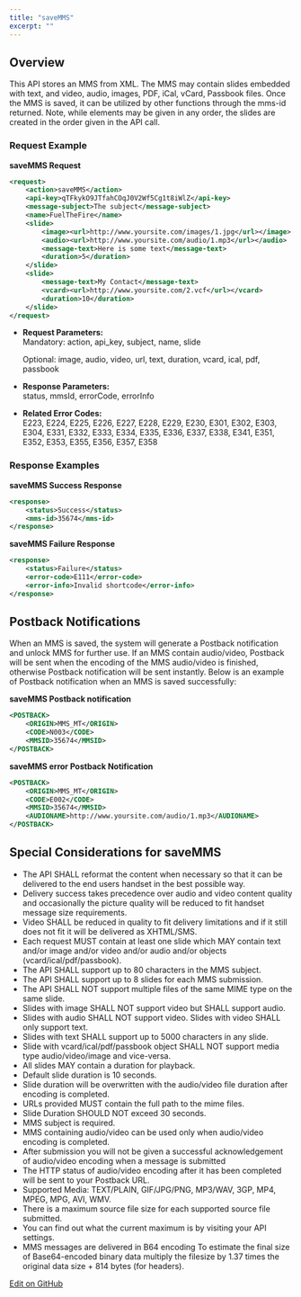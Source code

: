 ```yaml
---
title: "saveMMS"
excerpt: ""
---
```

## Overview

This API stores an MMS from XML. The MMS may contain slides embedded with text, and video, audio, images, PDF, iCal, vCard, Passbook files. Once the MMS is saved, it can be utilized by other functions through the mms-id returned. Note, while elements may be given in any order, the slides are created in the order given in the API call.

### Request Example

**saveMMS Request**
```xml
<request>
    <action>saveMMS</action>
    <api-key>qTFkykO9JTfahCOqJ0V2Wf5Cg1t8iWlZ</api-key>
    <message-subject>The subject</message-subject>
    <name>FuelTheFire</name>
    <slide>
        <image><url>http://www.yoursite.com/images/1.jpg</url></image>
        <audio><url>http://www.yoursite.com/audio/1.mp3</url></audio>
        <message-text>Here is some text</message-text>
        <duration>5</duration>
    </slide>
    <slide>
        <message-text>My Contact</message-text>
        <vcard><url>http://www.yoursite.com/2.vcf</url></vcard>
        <duration>10</duration>
    </slide>
</request>
```


  - **Request Parameters:**  
    Mandatory: action, api\_key, subject, name, slide
    
    Optional: image, audio, video, url, text, duration, vcard, ical,
    pdf, passbook

  - **Response Parameters:**  
    status, mmsId, errorCode, errorInfo

  - **Related Error Codes:**  
    E223, E224, E225, E226, E227, E228, E229, E230, E301, E302, E303,
    E304, E331, E332, E333, E334, E335, E336, E337, E338, E341, E351,
    E352, E353, E355, E356, E357, E358

### Response Examples

**saveMMS Success Response**
```xml
<response>
    <status>Success</status>
    <mms-id>35674</mms-id>
</response>
```


**saveMMS Failure Response**
```xml
<response>
    <status>Failure</status>
    <error-code>E111</error-code>
    <error-info>Invalid shortcode</error-info>
</response>
```


## Postback Notifications 
When an MMS is saved, the system will generate a Postback notification and unlock MMS for further use. If an MMS contain audio/video, Postback will be sent when the encoding of the MMS audio/video is finished, otherwise Postback notification will be sent instantly. Below is an example of Postback notification when an MMS is saved successfully:

**saveMMS Postback notification**
```xml
<POSTBACK>
    <ORIGIN>MMS_MT</ORIGIN>
    <CODE>N003</CODE>
    <MMSID>35674</MMSID>
</POSTBACK>
```


**saveMMS error Postback Notification**
```xml
<POSTBACK>
    <ORIGIN>MMS_MT</ORIGIN>
    <CODE>E002</CODE>
    <MMSID>35674</MMSID>
    <AUDIONAME>http://www.yoursite.com/audio/1.mp3</AUDIONAME>
</POSTBACK>
```


## Special Considerations for saveMMS

  - The API SHALL reformat the content when necessary so that it can be delivered to the end users handset in the best possible way.
  - Delivery success takes precedence over audio and video content quality and occasionally the picture quality will be reduced to fit handset message size requirements.
  - Video SHALL be reduced in quality to fit delivery limitations and if it still does not fit it will be delivered as XHTML/SMS.
  - Each request MUST contain at least one slide which MAY contain text and/or image and/or video and/or audio and/or objects (vcard/ical/pdf/passbook).
  - The API SHALL support up to 80 characters in the MMS subject.
  - The API SHALL support up to 8 slides for each MMS submission.
  - The API SHALL NOT support multiple files of the same MIME type on the same slide.
  - Slides with image SHALL NOT support video but SHALL support audio.
  - Slides with audio SHALL NOT support video. Slides with video SHALL only support text.
  - Slides with text SHALL support up to 5000 characters in any slide.
  - Slide with vcard/ical/pdf/passbook object SHALL NOT support media type audio/video/image and vice-versa.
  - All slides MAY contain a duration for playback.
  - Default slide duration is 10 seconds.
  - Slide duration will be overwritten with the audio/video file duration after encoding is completed.
  - URLs provided MUST contain the full path to the mime files.
  - Slide Duration SHOULD NOT exceed 30 seconds.
  - MMS subject is required.
  - MMS containing audio/video can be used only when audio/video encoding is completed.
  - After submission you will not be given a successful acknowledgement of audio/video encoding when a message is submitted
  - The HTTP status of audio/video encoding after it has been completed will be sent to your Postback URL.
  - Supported Media: TEXT/PLAIN, GIF/JPG/PNG, MP3/WAV, 3GP, MP4, MPEG, MPG, AVI, WMV.
  - There is a maximum source file size for each supported source file submitted.
  - You can find out what the current maximum is by visiting your API settings.
  - MMS messages are delivered in B64 encoding To estimate the final size of Base64-encoded binary data multiply the filesize by 1.37 times the original data size + 814 bytes (for headers).

<a class="edit-on-github" href="https://github.com/sinch/docs/blob/master/docs/mms/xml-service/xml-service-savemms.md">Edit on GitHub</a>